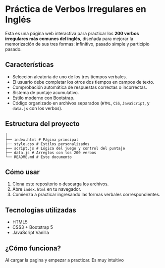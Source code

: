 # Práctica de Verbos Irregulares en Inglés

Esta es una página web interactiva para practicar los **200 verbos irregulares más comunes del inglés**, diseñada para mejorar la memorización de sus tres formas: infinitivo, pasado simple y participio pasado.

## Características

- Selección aleatoria de uno de los tres tiempos verbales.
- El usuario debe completar los otros dos tiempos en campos de texto.
- Comprobación automática de respuestas correctas o incorrectas.
- Sistema de puntaje acumulativo.
- Estilo moderno con Bootstrap.
- Código organizado en archivos separados (`HTML`, `CSS`, `JavaScript`, y `data.js` con los verbos).

##  Estructura del proyecto
```plain
│
├── index.html # Página principal
├── style.css # Estilos personalizados
├── script.js # Lógica del juego y control del puntaje
├── data.js # Arreglos con los 200 verbos
└── README.md # Este documento

```
## Cómo usar

1. Clona este repositorio o descarga los archivos.
2. Abre `index.html` en tu navegador.
3. Comienza a practicar ingresando las formas verbales correspondientes.

## Tecnologías utilizadas

- HTML5
- CSS3 + Bootstrap 5
- JavaScript Vanilla

## ¿Cómo funciona?

Al cargar la pagina y empezar a practicar. Es muy intuitivo


